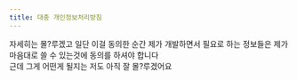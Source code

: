 ```yaml
---
title: 대충 개인정보처리방침
---
```

자세히는 몰?루겠고 일단 이걸 동의한 순간 제가 개발하면서 필요로 하는 정보들은 제가 마음대로 쓸 수 있는것에 동의를 하셔야 합니다  
근데 그게 어떤게 될지는 저도 아직 잘 몰?루겠어요
